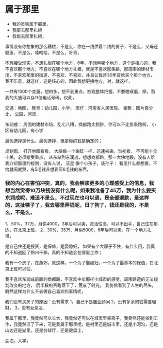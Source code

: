 # 属于那里



* 我的灵魂属于那里，
* 我要去那里扎根
* 我能去那里扎根，

事情没有你想象的那么糟糕，不是么，你在一线供着二线的房子，不是么，父母还健康，不是么，哇哈哈，不是么，哥哥，

不想接受现实，不想扎根在哪个地方，6年，不想再哪个地方，这个是核心的，我不喜欢那个地方，不喜欢在哪个地方扎根，就是不喜欢那条路，那周围的建材市场，不喜欢那里的街道，不喜欢，不喜欢，并且让我背30年贷款买个那个地方，我不乐意，就这样，这是核心的，因此我想更换地方，对，就这样，

一共有1000个变量，想的多，想不到重点，宏观整体把握，不要瞎琢磨，擦，而我的大脑可以存11位电话号码，仅此，

交通：地图， 教育：幼儿园，小学， 医疗：河南省人民医院， 销售：图片百分比， 公园，河流，

东润成： 周围的建材市场，乱七八糟，商都路太拥挤，你可以不走那条路啊， 小区有幼儿园，有小学

最优选择是什么，最优选择，但是你的钱是确定的；

规划图， 打开地图看看， 大脑像一个染缸一样，迅速被染，当初看， 不可能十全十美，必须接受重点， 从东站到东润成，想想商都路，那一大块地段，没有人给我介绍那里的规划，没有人说， 亚星 像个小孩子，装孙子： 看见什么都想要，不给就闹就哭，有5毛钱非想要买6毛钱的东西，

### 我的内心在害怕冲突，真的，我会解读更多的心理感受上的信息，我想当然觉得10万块钱没有什么呢，如果我准备了45万，我为什么要买东润成呢，难道不是么，不过现在也可以退，是全部退款，是这样的，这扯犊子了，我去哪里弄钱呢，日了狗了，钱还是我的，不是么，不是么，

1，50%，37万，月供4000，3年后可以卖，灵活性高，可以不出手，自己住在那边，在北京上班， 2，30%，35万，月供5000，6年后可以卖，在一个地方扎根，

是自己住还是投资，是保值，是娶媳妇， 如果有个大房子不住，有什么用，我真的不知道回了郑州干嘛，真的不知道会在哪里工作；

我有一个房子，在燕郊，就这样，一个为了娶媳妇，一个为了最基本的保值，在北京上班可以住，

我不喜欢东润成前面的商都路，不喜欢中牟那样小城市的感觉，周围建造的无法规划改变的地方， 后半段的赛跑落下了，荒废了时光， 我仿佛看到了人生的尽头，既然这样为什么不去做自己喜欢的事情呢，

我们没有买房子的原因：没有需求 1，自己不是置业顾问 2，没有多余的钱需要理财， 3，没有女朋友，

我属于那里，我竟然可以长大，我竟然还可以在城市里买房子，我竟然还能找到工作，我竟然活了下来，可是我属于那里呢，是村里还是城市里，还是小河沟，还是山边还是湖里，还是台球厅，还是键盘上，

湖泊，大学，

